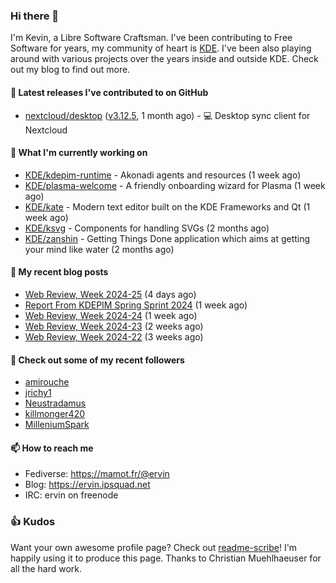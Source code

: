 ### Hi there 👋

I'm Kevin, a Libre Software Craftsman. I've been contributing to Free Software for years,
my community of heart is [KDE](https://kde.org). I've been also playing around with various
projects over the years inside and outside KDE. Check out my blog to find out more.

#### 🔭 Latest releases I've contributed to on GitHub

- [nextcloud/desktop](https://github.com/nextcloud/desktop) ([v3.12.5](https://github.com/nextcloud/desktop/releases/tag/v3.12.5), 1 month ago) - 💻 Desktop sync client for Nextcloud

#### 🌱 What I'm currently working on

- [KDE/kdepim-runtime](https://github.com/KDE/kdepim-runtime) - Akonadi agents and resources (1 week ago)
- [KDE/plasma-welcome](https://github.com/KDE/plasma-welcome) - A friendly onboarding wizard for Plasma (1 week ago)
- [KDE/kate](https://github.com/KDE/kate) - Modern text editor built on the KDE Frameworks and Qt (1 week ago)
- [KDE/ksvg](https://github.com/KDE/ksvg) - Components for handling SVGs (2 months ago)
- [KDE/zanshin](https://github.com/KDE/zanshin) - Getting Things Done application which aims at getting your mind like water (2 months ago)

#### 📜 My recent blog posts

- [Web Review, Week 2024-25](https://ervin.ipsquad.net/blog/2024/06/21/web-review-week-2024-25/) (4 days ago)
- [Report From KDEPIM Spring Sprint 2024](https://ervin.ipsquad.net/blog/2024/06/16/report-from-kdepim-spring-sprint-2024/) (1 week ago)
- [Web Review, Week 2024-24](https://ervin.ipsquad.net/blog/2024/06/14/web-review-week-2024-24/) (1 week ago)
- [Web Review, Week 2024-23](https://ervin.ipsquad.net/blog/2024/06/07/web-review-week-2024-23/) (2 weeks ago)
- [Web Review, Week 2024-22](https://ervin.ipsquad.net/blog/2024/05/31/web-review-week-2024-22/) (3 weeks ago)

#### 👯 Check out some of my recent followers

- [amirouche](https://github.com/amirouche)
- [jrichy1](https://github.com/jrichy1)
- [Neustradamus](https://github.com/Neustradamus)
- [killmonger420](https://github.com/killmonger420)
- [MilleniumSpark](https://github.com/MilleniumSpark)

#### 📫 How to reach me

- Fediverse: https://mamot.fr/@ervin
- Blog: https://ervin.ipsquad.net
- IRC: ervin on freenode

### 👍 Kudos

Want your own awesome profile page? Check out [readme-scribe](https://github.com/muesli/readme-scribe)!
I'm happily using it to produce this page. Thanks to Christian Muehlhaeuser for all the hard work.

